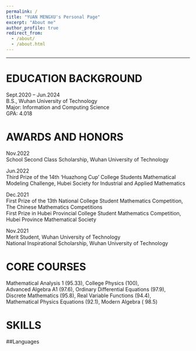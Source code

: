 ```yaml
---
permalink: /
title: "YUAN MENGXU's Personal Page"
excerpt: "About me"
author_profile: true
redirect_from: 
  - /about/
  - /about.html
---
```


---

**EDUCATION BACKGROUND**
=====
Sept.2020 – Jun.2024  
B.S., Wuhan University of Technology  
Major: Information and Computing Science  
GPA: 4.018



**AWARDS AND HONORS**
======
Nov.2022  
School Second Class Scholarship, Wuhan University of Technology  

Jun.2022  
Third Prize of the 14th ‘Huazhong Cup’ College Students Mathematical Modeling
Challenge, Hubei Society for Industrial and Applied Mathematics  

Dec.2021  
First Prize of the 13th National College Student Mathematics Competition, The Chinese Mathematics Competitions  
First Prize in Hubei Provincial College Student Mathematics Competition, Hubei Province Mathematical Society  

Nov.2021  
Merit Student, Wuhan University of Technology  
National Inspirational Scholarship, Wuhan University of Technology  



**CORE COURSES**
=====
Mathematical Analysis 1 (95.33), College Physics (100),  
Advanced Algebra A1 (97.6), Ordinary Differential Equations (97.9),  
Discrete Mathematics (95.8), Real Variable Functions (94.4),  
Mathematical Physics Equations (92.1), Modern Algebra ( 98.5)  



SKILLS
=====
##Languages



